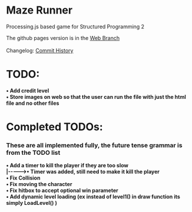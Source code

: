 # Maze Runner
Processing.js based game for Structured Programming 2

The github pages version is in the [Web Branch](https://github.com/IvanButBetter/MazeRunner/tree/web) <br>
<br>
Changelog: [Commit History](https://github.com/IvanButBetter/MazeRunner/commits/main/Game.html)
# TODO: <br>

<b>• Add credit level <br>
<b>• Store images on web so that the user can run the file with just the html file and no other files <br>
  
# Completed TODOs: <br>
### These are all implemented fully, the future tense grammar is from the TODO list <br>
<b>• Add a timer to kill the player if they are too slow <br>
<b>|----->• Timer was added, still need to make it kill the player <b> <br>
<b>• Fix Collision <br>
<b>• Fix moving the character <br>
<b>• Fix hitbox to accept optional win parameter <br>
<b>• Add dynamic level loading (ex instead of level1() in draw function its simply LoadLevel()  )

